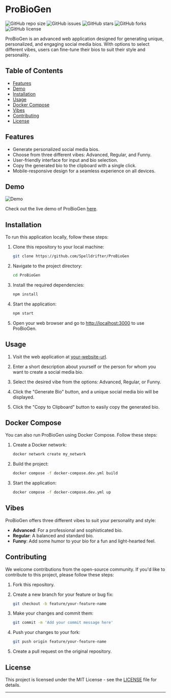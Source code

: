 
# ProBioGen

![GitHub repo size](https://img.shields.io/github/repo-size/Spelldrifter/ProBioGen)
![GitHub issues](https://img.shields.io/github/issues/Spelldrifter/ProBioGen)
![GitHub stars](https://img.shields.io/github/stars/Spelldrifter/ProBioGen)
![GitHub forks](https://img.shields.io/github/forks/Spelldrifter/ProBioGen)
![GitHub license](https://img.shields.io/github/license/Spelldrifter/ProBioGen)

ProBioGen is an advanced web application designed for generating unique, personalized, and engaging social media bios. With options to select different vibes, users can fine-tune their bios to suit their style and personality.

## Table of Contents

- [Features](#features)
- [Demo](#demo)
- [Installation](#installation)
- [Usage](#usage)
- [Docker Compose](#docker-compose)
- [Vibes](#vibes)
- [Contributing](#contributing)
- [License](#license)

## Features

- Generate personalized social media bios.
- Choose from three different vibes: Advanced, Regular, and Funny.
- User-friendly interface for input and bio selection.
- Copy the generated bio to the clipboard with a single click.
- Mobile-responsive design for a seamless experience on all devices.

## Demo

![Demo](demo.gif)

Check out the live demo of ProBioGen [here](https://bio.spelldrifter.com/).

## Installation

To run this application locally, follow these steps:

1. Clone this repository to your local machine:

   ```bash
   git clone https://github.com/Spelldrifter/ProBioGen 
   ```

2. Navigate to the project directory:

   ```bash
   cd ProBioGen
   ```

3. Install the required dependencies:

   ```bash
   npm install
   ```

4. Start the application:

   ```bash
   npm start
   ```

5. Open your web browser and go to [http://localhost:3000](http://localhost:3000) to use ProBioGen.

## Usage

1. Visit the web application at [your-website-url](https://bio.spelldrifter.com/).

2. Enter a short description about yourself or the person for whom you want to create a social media bio.

3. Select the desired vibe from the options: Advanced, Regular, or Funny.

4. Click the "Generate Bio" button, and a unique social media bio will be displayed.

5. Click the "Copy to Clipboard" button to easily copy the generated bio.

## Docker Compose

You can also run ProBioGen using Docker Compose. Follow these steps:

1. Create a Docker network:

   ```bash
   docker network create my_network
   ```

2. Build the project:

   ```bash
   docker compose -f docker-compose.dev.yml build
   ```

3. Start the application:

   ```bash
   docker compose -f docker-compose.dev.yml up
   ```

## Vibes

ProBioGen offers three different vibes to suit your personality and style:

- **Advanced**: For a professional and sophisticated bio.
- **Regular**: A balanced and standard bio.
- **Funny**: Add some humor to your bio for a fun and light-hearted feel.

## Contributing

We welcome contributions from the open-source community. If you'd like to contribute to this project, please follow these steps:

1. Fork this repository.

2. Create a new branch for your feature or bug fix:

   ```bash
   git checkout -b feature/your-feature-name
   ```

3. Make your changes and commit them:

   ```bash
   git commit -m 'Add your commit message here'
   ```

4. Push your changes to your fork:

   ```bash
   git push origin feature/your-feature-name
   ```

5. Create a pull request on the original repository.

## License

This project is licensed under the MIT License - see the [LICENSE](LICENSE) file for details.

---